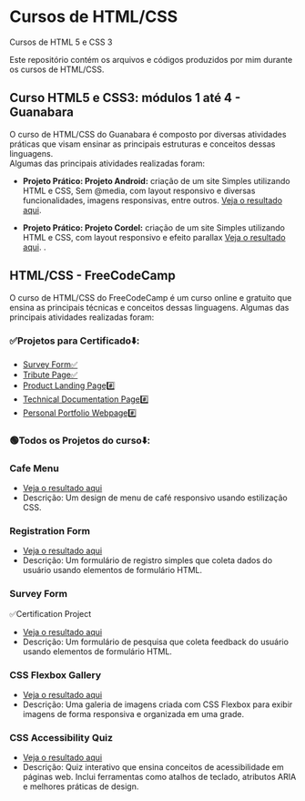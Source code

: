 # Cursos de HTML/CSS

Cursos de HTML 5 e CSS 3

Este repositório contém os arquivos e códigos produzidos por mim durante os cursos de HTML/CSS.

## Curso HTML5 e CSS3: módulos 1 até 4 - Guanabara

O curso de HTML/CSS do Guanabara é composto por diversas atividades práticas que visam ensinar as principais estruturas e conceitos dessas linguagens. <br>
Algumas das principais atividades realizadas foram:

- **Projeto Prático: Projeto Android:** criação de um site Simples utilizando HTML e CSS, Sem @media, com layout responsivo e diversas funcionalidades, imagens responsivas, entre outros. [Veja o resultado aqui](https://viniciusluz99.github.io/Projeto-android/).

- **Projeto Prático: Projeto Cordel:** criação de um site Simples utilizando HTML e CSS, com layout responsivo e efeito parallax [Veja o resultado aqui](https://viniciusluz99.github.io/Projeto-cordel/).
  .

## HTML/CSS - FreeCodeCamp

O curso de HTML/CSS do FreeCodeCamp é um curso online e gratuito que ensina as principais técnicas e conceitos dessas linguagens. Algumas das principais atividades realizadas foram:

### ✅Projetos para Certificado⬇️:
- [Survey Form✅](https://viniciusluz99.github.io/Project-Survey-Form/)
- [Tribute Page✅](https://viniciusluz99.github.io/Project-Tribute-Page/)
- [Product Landing Page#️⃣](#)
- [Technical Documentation Page#️⃣](#)
- [Personal Portfolio Webpage#️⃣](#)

### 🟢Todos os Projetos do curso⬇️:

### Cafe Menu
- [Veja o resultado aqui](https://viniciusluz99.github.io/Cursos-HTML-5-CSS-3/FreeCodeCamp/2-CoffeMenu/menu.html)
- Descrição: Um design de menu de café responsivo usando estilização CSS.

### Registration Form
- [Veja o resultado aqui](https://viniciusluz99.github.io/Cursos-HTML-5-CSS-3/FreeCodeCamp/4-Build%20a%20Registration%20Form/index.html)
- Descrição: Um formulário de registro simples que coleta dados do usuário usando elementos de formulário HTML.

### Survey Form
✅Certification Project
- [Veja o resultado aqui](https://viniciusluz99.github.io/Project-Survey-Form/)
- Descrição: Um formulário de pesquisa que coleta feedback do usuário usando elementos de formulário HTML.

### CSS Flexbox Gallery
- [Veja o resultado aqui](https://viniciusluz99.github.io/Cursos-HTML-5-CSS-3/FreeCodeCamp/7-Photo%20Gallery/index.html)
- Descrição: Uma galeria de imagens criada com CSS Flexbox para exibir imagens de forma responsiva e organizada em uma grade.

### CSS Accessibility Quiz
- [Veja o resultado aqui](https://viniciusluz99.github.io/Cursos-HTML-5-CSS-3/FreeCodeCamp/9-Accessibility%20Quiz/index.html)
- Descrição: Quiz interativo que ensina conceitos de acessibilidade em páginas web.
Inclui ferramentas como atalhos de teclado, atributos ARIA e melhores práticas de design.

